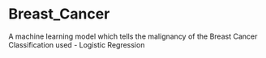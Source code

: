 # Breast_Cancer
A machine learning model which tells the malignancy of the Breast Cancer
Classification used - Logistic Regression
